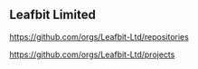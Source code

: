 ## Leafbit Limited

https://github.com/orgs/Leafbit-Ltd/repositories

https://github.com/orgs/Leafbit-Ltd/projects
